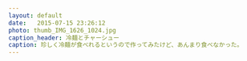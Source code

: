 ```yaml
---
layout: default
date:   2015-07-15 23:26:12
photo: thumb_IMG_1626_1024.jpg
caption_header: 冷麺とチャーシュー
caption: 珍しく冷麺が食べれるというので作ってみたけど、あんまり食べなかった。
---
```

